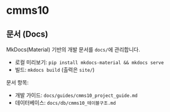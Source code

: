 # cmms10

## 문서 (Docs)

MkDocs(Material) 기반의 개발 문서를 `docs/`에 관리합니다.

- 로컬 미리보기: `pip install mkdocs-material && mkdocs serve`
- 빌드: `mkdocs build` (출력은 `site/`)

문서 항목:
- 개발 가이드: `docs/guides/cmms10_project_guide.md`
- 데이터베이스: `docs/db/cmms10_테이블구조.md` 
